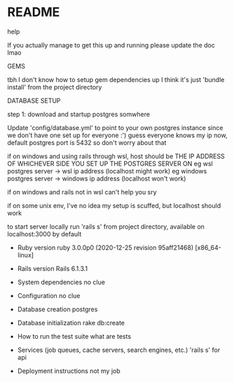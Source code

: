 # README
help

If you actually manage to get this up and running please update the doc lmao

GEMS

tbh I don't know how to setup gem dependencies up I think it's just 'bundle install' from the project directory

DATABASE SETUP

step 1: download and startup postgres somwhere

Update 'config/database.yml' to point to your own postgres instance since we don't have one set up for everyone :')
guess everyone knows my ip now, default postgres port is 5432 so don't worry about that

if on windows and using rails through wsl, host should be THE IP ADDRESS OF WHICHEVER SIDE YOU SET UP THE POSTGRES SERVER ON 
eg wsl postgres server -> wsl ip address (localhost might work)
eg windows postgres server -> windows ip address (localhost won't work)

if on windows and rails not in wsl can't help you sry

if on some unix env, I've no idea my setup is scuffed, but localhost should work

to start server locally run 'rails s' from project directory, available on localhost:3000 by default

* Ruby version
ruby 3.0.0p0 (2020-12-25 revision 95aff21468) [x86_64-linux]

* Rails version
Rails 6.1.3.1

* System dependencies
no clue

* Configuration
no clue

* Database creation
postgres

* Database initialization
rake db:create

* How to run the test suite
what are tests

* Services (job queues, cache servers, search engines, etc.)
'rails s' for api

* Deployment instructions
not my job

